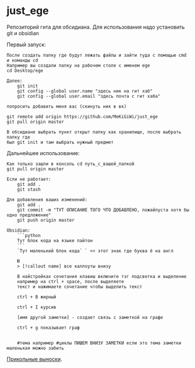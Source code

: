 # just_ege
Репозиторий гита для обсидиана.
Для использования надо установить git и obsidian


Первый запуск:

    После создать папку где будут лежать файлы и зайти туда с помощью cmd и команды cd
    Например вы создали папку на рабочем столе с именем ege 
    cd Desktop/ege

    Далее:
        git init
        git config --global user.name "здесь ник на гит хаб"
        git config --global user.email "здесь почта с гит хаба"
    
    попросить добавить меня вас (скинуть ник в вк)
    
    git remote add origin https://github.com/MeKiGiWi/just_ege
    git pull origin master

    В обсидиане выбрать пункт открыт папку как хранилище, после выбрать папку где 
    был git init и там выбрать нужный предмет

Дальнейшее использование:

    Как только зашли в консоль cd путь_с_вашей_папкой
    git pull origin master

    Если не работает:
        git add .
        git stash

    Для добавления ваших изменений:
        git add .
        git commit -m "ТУТ ОПИСАНИЕ ТОГО ЧТО ДОБАВЛЕНО, пожайлуста хотя бы одно предложение"
        git push origin master

    Obsidian:
        ```python
        Тут блок кода на языке пайтон
        ```
        `Тут маленький блок кода` ` << этот знак где буква ё на англ

        Ю 
        > [!callout name] все каллоуты внизу

        В найстройках сочетания клавиш включите тэг подсветка и выделение
        например на ctrl + space, после выделяете
        текст и нажимаете сочетание чтобы выделить текст

        ctrl + B жирный

        ctrl + I курсив

        [имя другой заметки] - создает связь с заметкой на графе

        ctrl + g показывает граф

        
        #тема например #циклы ПИШЕМ ВНИЗУ ЗАМЕТКИ если это тема заметки маленькая можно забить
        
[Прикольные выноски](https://help.obsidian.md/Editing+and+formatting/Callouts/).

